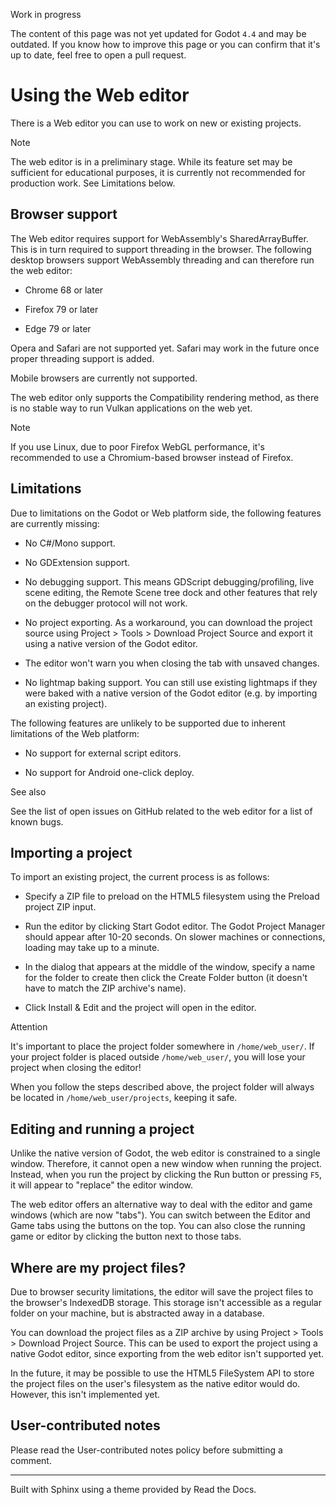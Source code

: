 Work in progress

The content of this page was not yet updated for Godot `4.4` and may be
outdated. If you know how to improve this page or you can confirm that it's up
to date, feel free to open a pull request.

# Using the Web editor

There is a Web editor you can use to work on new or existing projects.

Note

The web editor is in a preliminary stage. While its feature set may be
sufficient for educational purposes, it is currently not recommended for
production work. See Limitations below.

## Browser support

The Web editor requires support for WebAssembly's SharedArrayBuffer. This is
in turn required to support threading in the browser. The following desktop
browsers support WebAssembly threading and can therefore run the web editor:

  * Chrome 68 or later

  * Firefox 79 or later

  * Edge 79 or later

Opera and Safari are not supported yet. Safari may work in the future once
proper threading support is added.

Mobile browsers are currently not supported.

The web editor only supports the Compatibility rendering method, as there is
no stable way to run Vulkan applications on the web yet.

Note

If you use Linux, due to poor Firefox WebGL performance, it's recommended to
use a Chromium-based browser instead of Firefox.

## Limitations

Due to limitations on the Godot or Web platform side, the following features
are currently missing:

  * No C#/Mono support.

  * No GDExtension support.

  * No debugging support. This means GDScript debugging/profiling, live scene editing, the Remote Scene tree dock and other features that rely on the debugger protocol will not work.

  * No project exporting. As a workaround, you can download the project source using Project > Tools > Download Project Source and export it using a native version of the Godot editor.

  * The editor won't warn you when closing the tab with unsaved changes.

  * No lightmap baking support. You can still use existing lightmaps if they were baked with a native version of the Godot editor (e.g. by importing an existing project).

The following features are unlikely to be supported due to inherent
limitations of the Web platform:

  * No support for external script editors.

  * No support for Android one-click deploy.

See also

See the list of open issues on GitHub related to the web editor for a list of
known bugs.

## Importing a project

To import an existing project, the current process is as follows:

  * Specify a ZIP file to preload on the HTML5 filesystem using the Preload project ZIP input.

  * Run the editor by clicking Start Godot editor. The Godot Project Manager should appear after 10-20 seconds. On slower machines or connections, loading may take up to a minute.

  * In the dialog that appears at the middle of the window, specify a name for the folder to create then click the Create Folder button (it doesn't have to match the ZIP archive's name).

  * Click Install & Edit and the project will open in the editor.

Attention

It's important to place the project folder somewhere in `/home/web_user/`. If
your project folder is placed outside `/home/web_user/`, you will lose your
project when closing the editor!

When you follow the steps described above, the project folder will always be
located in `/home/web_user/projects`, keeping it safe.

## Editing and running a project

Unlike the native version of Godot, the web editor is constrained to a single
window. Therefore, it cannot open a new window when running the project.
Instead, when you run the project by clicking the Run button or pressing `F5`,
it will appear to "replace" the editor window.

The web editor offers an alternative way to deal with the editor and game
windows (which are now "tabs"). You can switch between the Editor and Game
tabs using the buttons on the top. You can also close the running game or
editor by clicking the button next to those tabs.

## Where are my project files?

Due to browser security limitations, the editor will save the project files to
the browser's IndexedDB storage. This storage isn't accessible as a regular
folder on your machine, but is abstracted away in a database.

You can download the project files as a ZIP archive by using Project > Tools >
Download Project Source. This can be used to export the project using a native
Godot editor, since exporting from the web editor isn't supported yet.

In the future, it may be possible to use the HTML5 FileSystem API to store the
project files on the user's filesystem as the native editor would do. However,
this isn't implemented yet.

## User-contributed notes

Please read the User-contributed notes policy before submitting a comment.

* * *

Built with Sphinx using a theme provided by Read the Docs.


